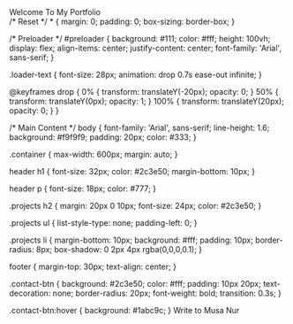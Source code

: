 <!DOCTYPE html>
<html lang="en">
<head>
  <meta charset="UTF-8">
  <meta name="viewport" content="width=device-width, initial-scale=1">
  <title>My Portfolio</title>
  <link rel="stylesheet" href="style.css">
</head>
<body>

<!-- Preloader -->
<div id="preloader">
  <div class="loader-text">Welcome To My Portfolio</div>
</div>

<!-- Main Content -->
<div class="container" style="display:none;" id="main-content">
  <header>
    <h1>I’m Arafat</h1>
    <p>Web Designer & Developer</p>
  </header>

  <section class="projects">
    <h2>My Projects</h2>
    <ul>
      <li>🌐 Responsive Website Design</li>
      <li>📱 Mobile App UI</li>
      <li>💡 JavaScript Mini Games</li>
    </ul>
  </section>

  <footer>
    <a href="mailto:your@email.com" class="contact-btn">Contact Me</a>
  </footer>
</div>

<script>
  // Preloader Timeout
  window.onload = function () {
    setTimeout(function () {
      document.getElementById('preloader').style.display = 'none';
      document.getElementById('main-content').style.display = 'block';
    }, 3000); // 3s
  }
</script>

</body>
</html>
/* Reset */
* {
  margin: 0;
  padding: 0;
  box-sizing: border-box;
}

/* Preloader */
#preloader {
  background: #111;
  color: #fff;
  height: 100vh;
  display: flex;
  align-items: center;
  justify-content: center;
  font-family: 'Arial', sans-serif;
}

.loader-text {
  font-size: 28px;
  animation: drop 0.7s ease-out infinite;
}

@keyframes drop {
  0% { transform: translateY(-20px); opacity: 0; }
  50% { transform: translateY(0px); opacity: 1; }
  100% { transform: translateY(20px); opacity: 0; }
}

/* Main Content */
body {
  font-family: 'Arial', sans-serif;
  line-height: 1.6;
  background: #f9f9f9;
  padding: 20px;
  color: #333;
}

.container {
  max-width: 600px;
  margin: auto;
}

header h1 {
  font-size: 32px;
  color: #2c3e50;
  margin-bottom: 10px;
}

header p {
  font-size: 18px;
  color: #777;
}

.projects h2 {
  margin: 20px 0 10px;
  font-size: 24px;
  color: #2c3e50;
}

.projects ul {
  list-style-type: none;
  padding-left: 0;
}

.projects li {
  margin-bottom: 10px;
  background: #fff;
  padding: 10px;
  border-radius: 8px;
  box-shadow: 0 2px 4px rgba(0,0,0,0.1);
}

footer {
  margin-top: 30px;
  text-align: center;
}

.contact-btn {
  background: #2c3e50;
  color: #fff;
  padding: 10px 20px;
  text-decoration: none;
  border-radius: 20px;
  font-weight: bold;
  transition: 0.3s;
}

.contact-btn:hover {
  background: #1abc9c;
}
Write to Musa Nur

